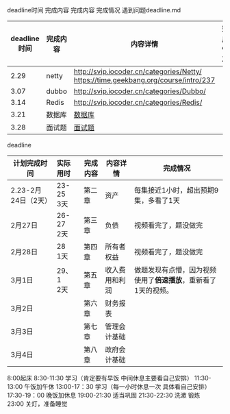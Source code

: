 deadline时间  完成内容  完成内容  完成情况  遇到问题deadline.md

| deadline时间 | 完成内容 | 内容详情                                                     | 完成情况 | 遇到问题 |
| ------------ | -------- | ------------------------------------------------------------ | -------- | -------- |
| 2.29         | netty    | http://svip.iocoder.cn/categories/Netty/<br />https://time.geekbang.org/course/intro/237 |          |          |
| 3.07         | dubbo    | http://svip.iocoder.cn/categories/Dubbo/                     |          |          |
| 3.14         | Redis    | http://svip.iocoder.cn/categories/Redis/                     |          |          |
| 3.21         | 数据库   | [数据库](http://svip.iocoder.cn/categories/数据库实体设计/)  |          |          |
| 3.28         | 面试题   | [面试题](http://svip.iocoder.cn/tags/面试题/)                |          |          |



deadline

| 计划完成时间        | 实际用时       | 完成内容 | 内容详情       | 完成情况                                                     |
| ------------------- | :------------- | -------- | -------------- | ------------------------------------------------------------ |
| 2.23-2月24日（2天） | 23-25<br />3天 | 第二章   | 资产           | 每集接近1小时，超出预期9集，多看了1天                        |
| 2月27日             | 26-27<br />2天 | 第三章   | 负债           | 视频看完了，题没做完                                         |
| 2月28日             | 28<br />1天    | 第四章   | 所有者权益     | 视频看完了，题没做完                                         |
| 3月1日              | 29、1<br />2天 | 第五章   | 收入费用和利润 | 做题发现有点懵，因为视频使用了**倍速播放**，重新看了1天的视频。 |
| 3月2日              |                | 第六章   | 财务报表       |                                                              |
| 3月3日              |                | 第七章   | 管理会计基础   |                                                              |
| 3月4日              |                | 第八章   | 政府会计基础   |                                                              |

8:00起床 
8:30-11:30   学习（肯定要有早饭  中间休息主要看自己安排）
11:30-13:00  午饭加午休
13:00-17：30  学习（每一小时休息一次  具体看自己安排）
17:30-19：00  晚饭加休息
19:00-21:30   适当巩固
21:30-22:30   洗漱  锻炼  
23:00 关灯，准备睡觉

